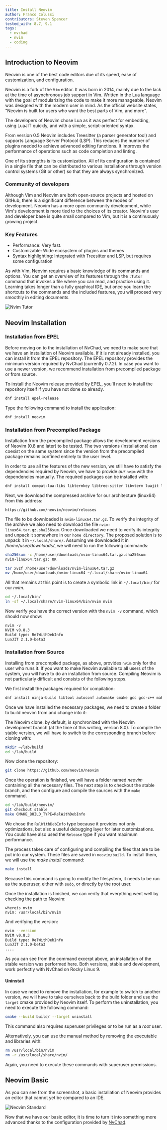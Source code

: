 ```yaml
---
title: Install Neovim
author: Franco Colussi
contributors: Steven Spencer
tested_with: 8.7, 9.1
tags:
  - nvchad
  - nvim
  - coding
---
```


## Introduction to Neovim

Neovim is one of the best code editors due of its speed, ease of customization, and configuration.

Neovim is a fork of the `Vim` editor. It was born in 2014, mainly due to the lack at the time of asynchronous job support in Vim. Written in the Lua language with the goal of modularizing the code to make it more manageable, Neovim was designed with the modern user in mind. As the official website states, "Neovim is built for users who want the best parts of Vim, and more".

The developers of Neovim chose Lua as it was perfect for embedding, using LuaJIT quickly, and with a simple, script-oriented syntax.

From version 0.5 Neovim includes Treesitter (a parser generator tool) and supports Language Server Protocol (LSP). This reduces the number of plugins needed to achieve advanced editing functions. It improves the performance of operations such as code completion and linting.

One of its strengths is its customization. All of its configuration is contained in a single file that can be distributed to various installations through version control systems (Git or other) so that they are always synchronized.

### Community of developers

Although Vim and Neovim are both open-source projects and hosted on GitHub, there is a significant difference between the modes of development. Neovim has a more open community development, while Vim's development is more tied to the choices of its creator. Neovim's user and developer base is quite small compared to Vim, but it is a continuously growing project.

### Key Features

- Performance: Very fast.
- Customizable: Wide ecosystem of plugins and themes
- Syntax highlighting: Integrated with Treesitter and LSP, but requires some configuration

As with Vim, Neovim requires a basic knowledge of its commands and options. You can get an overview of its features through the `:Tutor` command that invokes a file where you can read, and practice using it. Learning takes longer than a fully graphical IDE, but once you learn the shortcuts to the commands and the included features, you will proceed very smoothly in editing documents.

![Nvim Tutor](images/neovim_tutor.png)

## Neovim Installation

### Installation from EPEL

Before moving on to the installation of NvChad, we need to make sure that we have an installation of Neovim available. If it is not already installed, you can install it from the EPEL repository. The EPEL repository provides the minimum version required by NvChad (currently 0.7.2). In case you want to use a newer version, we recommend installation from precompiled package or from source.

To install the Neovim release provided by EPEL, you'll need to install the repository itself if you have not done so already.

```bash
dnf install epel-release
```

Type the following command to install the application:

```bash
dnf install neovim
```

### Installation from Precompiled Package

Installation from the precompiled package allows the development versions of Neovim (0.8 and later) to be tested. The two versions (installations) can coexist on the same system since the version from the precompiled package remains confined entirely to the user level.

In order to use all the features of the new version, we still have to satisfy the dependencies required by Neovim, we have to provide _our_ `nvim` with the dependencies manually. The required packages can be installed with:

```bash
dnf install compat-lua-libs libtermkey libtree-sitter libvterm luajit luajit2.1-luv msgpack unibilium xsel
```

Next, we download the compressed archive for our architecture (linux64) from this address:

```text
https://github.com/neovim/neovim/releases
```

The file to be downloaded is `nvim-linux64.tar.gz`. To verify the integrity of the archive we also need to download the file `nvim-linux64.tar.gz.sha256sum`. Once downloaded we need to verify its integrity and unpack it somewhere in our `home directory`. The proposed solution is to unpack it in `~/.local/share/`. Assuming we downloaded it in _/home/user/downloads/_, we will need to run the following commands:

```bash
sha256sum -c /home/user/downloads/nvim-linux64.tar.gz.sha256sum
nvim-linux64.tar.gz: OK

tar xvzf /home/user/downloads/nvim-linux64.tar.gz
mv /home/user/downloads/nvim-linux64 ~/.local/share/nvim-linux64
```

All that remains at this point is to create a symbolic link in `~/.local/bin/` for our _nvim_.

```bash
cd ~/.local/bin/
ln -sf ~/.local/share/nvim-linux64/bin/nvim nvim
```

Now verify you have the correct version with the `nvim -v` command, which should now show:

```txt
nvim -v
NVIM v0.8.3
Build type: RelWithDebInfo
LuaJIT 2.1.0-beta3
```

### Installation from Source

Installing from precompiled package, as above, provides `nvim` only for the user who runs it. If you want to make Neovim available to all users of the system, you will have to do an installation from source. Compiling Neovim is not particularly difficult and consists of the following steps.

We first install the packages required for compilation:

```bash
dnf install ninja-build libtool autoconf automake cmake gcc gcc-c++ make pkgconfig unzip patch gettext curl git
```

Once we have installed the necessary packages, we need to create a folder to build neovim from and change into it:

The Neovim clone, by default, is synchronized with the Neovim development branch (at the time of this writing, version 8.0). To compile the stable version, we will have to switch to the corresponding branch before cloning with:

```bash
mkdir ~/lab/build
cd ~/lab/build
```

Now clone the repository:

```bash
git clone https://github.com/neovim/neovim
```

Once the operation is finished, we will have a folder named _neovim_ containing all the necessary files. The next step is to checkout the stable branch, and then configure and compile the sources with the `make` command.


```bash
cd ~/lab/build/neovim/
git checkout stable
make CMAKE_BUILD_TYPE=RelWithDebInfo
```

We chose the `RelWithDebInfo` type because it provides not only optimizations, but also a useful debugging layer for later customizations. You could have also used the `Release` type if you want maximum performance.

The process takes care of configuring and compiling the files that are to be put into our system. These files are saved in `neovim/build`. To install them, we will use the _make install_ command:

```bash
make install
```

Because this command is going to modify the filesystem, it needs to be run as the superuser, either with `sudo`, or directly by the root user.

Once the installation is finished, we can verify that everything went well by checking the path to Neovim:

```
whereis nvim
nvim: /usr/local/bin/nvim
```

And verifying the version:

```bash
nvim --version
NVIM v0.8.3
Build type: RelWithDebInfo
LuaJIT 2.1.0-beta3
....
```

As you can see from the command excerpt above, an installation of the stable version was performed here. Both versions, stable and development, work perfectly with NvChad on Rocky Linux 9.

#### Uninstall

In case we need to remove the installation, for example to switch to another version, we will have to take ourselves back to the build folder and use the `target` cmake provided by Neovim itself. To perform the uninstallation, you need to execute the following command:

```bash
cmake --build build/ --target uninstall
```

This command also requires superuser privileges or to be run as a _root_ user.

Alternatively, you can use the manual method by removing the executable and libraries with:

```bash
rm /usr/local/bin/nvim
rm -r /usr/local/share/nvim/
```

Again, you need to execute these commands with superuser permissions.

## Neovim Basic

As you can see from the screenshot, a basic installation of Neovim provides an editor that cannot yet be compared to an IDE.

![Neovim Standard](images/nvim_standard.png)

Now that we have our basic editor, it is time to turn it into something more advanced thanks to the configuration provided by [NvChad](install_nvchad.md).
